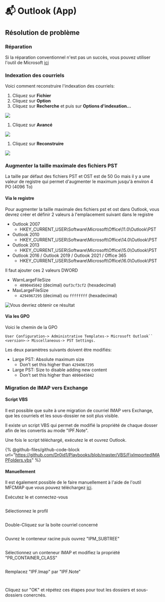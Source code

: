 # 📬 Outlook (App)

## Résolution de problème

### Réparation

Si la réparation conventionnel n'est pas un succès, vous pouvez utiliser l'outil de Microsoft [ici](https://aka.ms/SaRA-officeUninstallFromPC)

### Indexation des courriels

Voici comment reconstruire l'indexation des courriels:

1. Cliquez sur **Fichier**
2. Cliquez sur **Option**
3. Cliquez sur **Recherche** et puis sur **Options d'indexation...**

![](<../.gitbook/assets/image (16).png>)

1. Cliquez sur **Avancé**

![](<../.gitbook/assets/image (32).png>)

1. Cliquez sur **Reconstruire**

![](<../.gitbook/assets/image (44).png>)

### Augmenter la taille  maximale des fichiers PST

La taille par défaut des fichiers PST et OST est de 50 Go mais il y a une valeur de registre qui permet d'augmenter le maximum jusqu'à environ 4 PO (4096 To)

#### Via le registre

Pour augmenter la taille maximale des fichiers pst et ost dans Outlook, vous devrez créer et définir 2 valeurs à l'emplacement suivant dans le registre

* Outlook 2007
  * HKEY\_CURRENT\_USER\Software\Microsoft\Office\11.0\Outlook\PST
* Outlook 2010
  * HKEY\_CURRENT\_USER\Software\Microsoft\Office\14.0\Outlook\PST
* Outlook 2013
  * HKEY\_CURRENT\_USER\Software\Microsoft\Office\15.0\Outlook\PST
* Outlook 2016 / Outlook 2019 / Outlook 2021 / Office 365
  * HKEY\_CURRENT\_USER\Software\Microsoft\Office\16.0\Outlook\PST

Il faut ajouter ces 2 valeurs DWORD

* WarnLargeFileSize
  * `4090445042` (decimal) ou`f3cf3cf2` (hexadecimal)
* MaxLargeFileSize
  * `4294967295` (decimal) ou `ffffffff` (hexadecimal)

![Vous devriez obtenir ce résultat](<../.gitbook/assets/image (3).png>)

#### Via les GPO

Voici le chemin de la GPO

`User Configuration-> Administrative Templates-> Microsoft Outlook`` `_`<version>`_`-> Miscellaneous-> PST Settings.`

Les deux paramètres suivants doivent être modifiés:

* Large PST: Absolute maximum size
  * Don’t set this higher than `4294967295`
* Large PST: Size to disable adding new content
  * Don’t set this higher than `4090445042`

### Migration de IMAP vers Exchange

#### Script VBS

Il est possible que suite à une migration de courriel IMAP vers Exchange, que les courriels et les sous-dossier ne soit plus visible.

Il existe un script VBS qui permet de modifié la propriété de chaque dosser afin de les convertis au mode "IPF.Note".

Une fois le script téléchargé, exécutez le et ouvrez Outlook.

{% @github-files/github-code-block url="https://github.com/Dr0id1/Playbooks/blob/master/VBS/FixImportedIMAPFolders.vbs" %}

#### Manuellement

Il est également possible de le faire manuellement à l'aide de l'outil MFCMAP que vous pouvez téléchargez [ici](https://github.com/microsoft/mfcmapi/releases).

Exécutez le et connectez-vous

<figure><img src="../.gitbook/assets/image (63).png" alt=""><figcaption></figcaption></figure>

Sélectionnez le profil

<figure><img src="../.gitbook/assets/image (64).png" alt=""><figcaption></figcaption></figure>

Double-Cliquez sur la boite courriel concerné

<figure><img src="../.gitbook/assets/image (65).png" alt=""><figcaption></figcaption></figure>

Ouvrez le conteneur racine puis ouvrez "IPM\_SUBTREE"

<figure><img src="../.gitbook/assets/image (66).png" alt=""><figcaption></figcaption></figure>

Sélectionnez un conteneur IMAP et modifiez la propriété "PR\_CONTAINER\_CLASS"

<figure><img src="../.gitbook/assets/image (67).png" alt=""><figcaption></figcaption></figure>

Remplacez "IPF.Imap" par "IPF.Note"

<figure><img src="../.gitbook/assets/image (68).png" alt=""><figcaption></figcaption></figure>

<figure><img src="../.gitbook/assets/image (69).png" alt=""><figcaption></figcaption></figure>

Cliquez sur "OK" et répétez ces étapes pour tout les dossiers et sous-dossiers conercnés.
